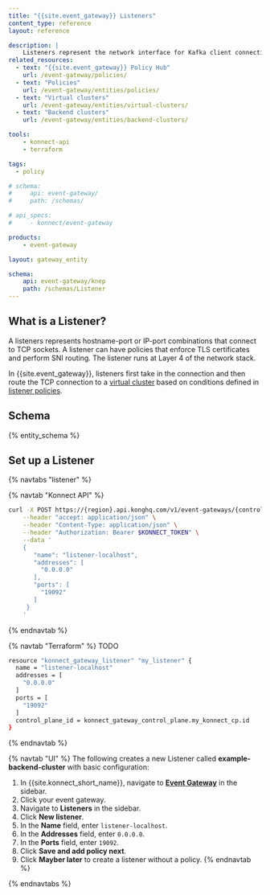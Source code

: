 ```yaml
---
title: "{{site.event_gateway}} Listeners"
content_type: reference
layout: reference

description: |
    Listeners represent the network interface for Kafka client connections over TCP.
related_resources:
  - text: "{{site.event_gateway}} Policy Hub"
    url: /event-gateway/policies/
  - text: "Policies"
    url: /event-gateway/entities/policies/
  - text: "Virtual clusters"
    url: /event-gateway/entities/virtual-clusters/
  - text: "Backend clusters"
    url: /event-gateway/entities/backend-clusters/

tools:
    - konnect-api
    - terraform

tags:
  - policy

# schema:
#     api: event-gateway/
#     path: /schemas/

# api_specs:
#     - konnect/event-gateway

products:
    - event-gateway

layout: gateway_entity

schema:
    api: event-gateway/knep
    path: /schemas/Listener
---
```


## What is a Listener?

A listeners represents hostname-port or IP-port combinations that connect to TCP sockets. A listener can have policies that enforce TLS certificates and perform SNI routing. The listener runs at Layer 4 of the network stack.

In {{site.event_gateway}}, listeners first take in the connection and then route the TCP connection to a [virtual cluster](/event-gateway/entities/virtual-clusters/) based on conditions defined in [listener policies](/event-gateway/entities/policies/#listener-policies).


## Schema

{% entity_schema %}

## Set up a Listener

{% navtabs "listener" %}

{% navtab "Konnect API" %}

```sh
curl -X POST https://{region}.api.konghq.com/v1/event-gateways/{controlPlaneId}/listeners \
    --header "accept: application/json" \
    --header "Content-Type: application/json" \
    --header "Authorization: Bearer $KONNECT_TOKEN" \
    --data '
    {
       "name": "listener-localhost",
       "addresses": [
         "0.0.0.0"
       ],
       "ports": [
         "19092"
       ]
     }
    '
```
{% endnavtab %}

{% navtab "Terraform" %}
TODO
```sh
resource "konnect_gateway_listener" "my_listener" {
  name = "listener-localhost"
  addresses = [
    "0.0.0.0"
  ]
  ports = [
    "19092"
  ]
  control_plane_id = konnect_gateway_control_plane.my_konnect_cp.id
}
```
{% endnavtab %}

{% navtab "UI" %}
The following creates a new Listener called **example-backend-cluster** with basic configuration:
1. In {{site.konnect_short_name}}, navigate to [**Event Gateway**](https://cloud.konghq.com/event-gateway/) in the sidebar.
1. Click your event gateway.
1. Navigate to **Listeners** in the sidebar.
1. Click **New listener**.
1. In the **Name** field, enter `listener-localhost`.
1. In the **Addresses** field, enter `0.0.0.0`.
1. In the **Ports** field, enter `19092`.
1. Click **Save and add policy next**.
1. Click **Mayber later** to create a listener without a policy.
{% endnavtab %}

{% endnavtabs %}
